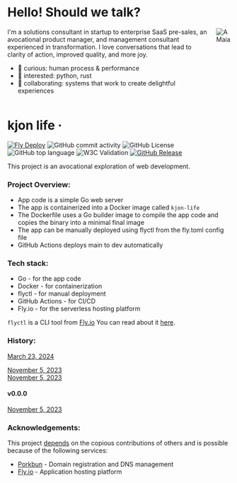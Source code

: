 

# Hello! Should we talk?

<div style="display:flex; align-items:flex-start;">
  <div>
    I'm a solutions consultant in startup to enterprise SaaS pre-sales, an avocational product manager, and management consultant experienced in transformation. I love conversations that lead to clarity of action, improved quality, and more joy.
    <ul>
      <li>👀 curious: human process & performance</li>
      <li>🌱 interested: python, rust</li>
      <li>💞️ collaborating: systems that work to create delightful experiences</li>
    </ul>
  </div>
  <img src="https://user-images.githubusercontent.com/76539355/214731371-78cb7bcb-996d-4108-9872-7af758ed5647.png" alt="A Maia" style="margin-left:1rem;">
</div>


# kjon life &middot; 
[![Fly Deploy](https://github.com/kjon-life/kjon-life/actions/workflows/fly.yml/badge.svg)](https://github.com/kjon-life/kjon-life/actions/workflows/fly.yml) ![GitHub commit activity](https://img.shields.io/github/commit-activity/y/kjon-life/kjon-life) ![GitHub License](https://img.shields.io/github/license/kjon-life/kjon-life)
 ![GitHub top language](https://img.shields.io/github/languages/top/kjon-life/kjon-life)
 ![W3C Validation](https://img.shields.io/w3c-validation/html?targetUrl=https%3A%2F%2Fkjon.life) 
[![GitHub Release](https://img.shields.io/github/release/kjon-life/kjon-life.svg?style=flat&tag=release/v0.0.2)](https://github.com/kjon-life/kjon-life/releases/tag/release/v0.0.2)




This project is an avocational exploration of web development.  


### Project Overview:
* App code is a simple Go web server 
* The app is containerized into a Docker image called `kjon-life` 
* The Dockerfile uses a Go builder image to compile the app code and copies the binary into a minimal final image
* The app can be manually deployed using flyctl from the fly.toml config file
* GitHub Actions deploys main to dev automatically

### Tech stack:
* Go - for the app code
* Docker - for containerization
* flyctl - for manual deployment
* GitHub Actions - for CI/CD
* Fly.io - for the serverless hosting platform

```flyctl``` is a CLI tool from [Fly.io](http://fly.io)
You can read about it [here](https://fly.io/docs/hands-on/).

### History:  
[March 23, 2024](2024-03-23-20-42-51.png)  

[November 5, 2023](2023-11-06-00-36-15.png)  
[November 5, 2023](2023-11-05-23-08-50.png)  
#### v0.0.0  

[November 5, 2023](2023-11-05-21-59-08.png)  

### Acknowledgements:

This project [depends](https://github.com/kjon-life/kjon-life/network/dependencies) on the copious contributions of others and is possible because of the following services:

- [Porkbun](https://porkbun.com/) - Domain registration and DNS management
- [Fly.io](https://fly.io/) - Application hosting platform
